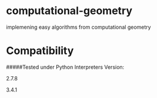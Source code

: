 computational-geometry
======================

implemening easy algorithms from computational geometry


Compatibility
=============
#####Tested under Python Interpreters Version:

2.7.8

3.4.1


